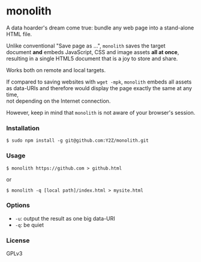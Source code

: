 # monolith
A data hoarder's dream come true: bundle any web page into a stand-alone HTML file.

Unlike conventional "Save page as …", `monolith` saves the target  
document **and** embeds JavaScript, CSS and image assets **all at once**,  
resulting in a single HTML5 document that is a joy to store and share.

Works both on remote and local targets.

If compared to saving websites with `wget -mpk`, `monolith` embeds all assets  
as data-URIs and therefore would display the page exactly the same at any time,  
not depending on the Internet connection.

However, keep in mind that `monolith` is not aware of your browser's session.

### Installation
    $ sudo npm install -g git@github.com:Y2Z/monolith.git

### Usage
    $ monolith https://github.com > github.html
or

    $ monolith -q [local path]/index.html > mysite.html

<!-- or -->
<!--     cat local.html | monolith - > local.html -->

### Options
 - `-u`: output the result as one big data-URI
 - `-q`: be quiet
<!--  - `-a`: fix anchor href="" attributes for remote documents -->

### License
GPLv3
